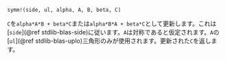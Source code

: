 ```
symm!(side, ul, alpha, A, B, beta, C)
```

`C`を`alpha*A*B + beta*C`または`alpha*B*A + beta*C`として更新します。これは[`side`](@ref stdlib-blas-side)に従います。`A`は対称であると仮定されます。`A`の[`ul`](@ref stdlib-blas-uplo)三角形のみが使用されます。更新された`C`を返します。
